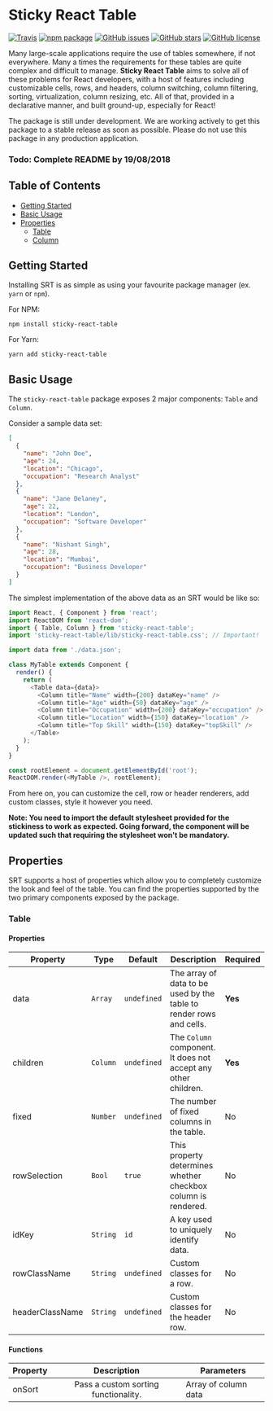 # Sticky React Table

[![Travis](https://img.shields.io/travis/samrith-s/sticky-react-table/master.svg)][build]
[![npm package](https://img.shields.io/npm/v/sticky-react-table.svg)][npm]
[![GitHub issues](https://img.shields.io/github/issues/samrith-s/sticky-react-table.svg)][issues]
[![GitHub stars](https://img.shields.io/github/stars/samrith-s/sticky-react-table.svg)][stars]
[![GitHub license](https://img.shields.io/github/license/samrith-s/sticky-react-table.svg)][license]

Many large-scale applications require the use of tables somewhere, if not everywhere. Many a times the requirements for these tables are quite complex and difficult to manage. **Sticky React Table** aims to solve all of these problems for React developers, with a host of features including customizable cells, rows, and headers, column switching, column filtering, sorting, virtualization, column resizing, etc. All of that, provided in a declarative manner, and built ground-up, especially for React!

The package is still under development. We are working actively to get this package to a stable release as soon as possible. Please do not use this package in any production application.

### Todo: Complete README by 19/08/2018

## Table of Contents

- [Getting Started](#getting-started)
- [Basic Usage](#basic-usage)
- [Properties](#properties)
  - [Table](#table)
  - [Column](#column)

## Getting Started

Installing SRT is as simple as using your favourite package manager (ex. `yarn` or `npm`).

For NPM:

```
npm install sticky-react-table
```

For Yarn:

```
yarn add sticky-react-table
```

## Basic Usage

The `sticky-react-table` package exposes 2 major components: `Table` and `Column`.

Consider a sample data set:

```json
[
  {
    "name": "John Doe",
    "age": 24,
    "location": "Chicago",
    "occupation": "Research Analyst"
  },
  {
    "name": "Jane Delaney",
    "age": 22,
    "location": "London",
    "occupation": "Software Developer"
  },
  {
    "name": "Nishant Singh",
    "age": 28,
    "location": "Mumbai",
    "occupation": "Business Developer"
  }
]
```

The simplest implementation of the above data as an SRT would be like so:

```js
import React, { Component } from 'react';
import ReactDOM from 'react-dom';
import { Table, Column } from 'sticky-react-table';
import 'sticky-react-table/lib/sticky-react-table.css'; // Important!

import data from './data.json';

class MyTable extends Component {
  render() {
    return (
      <Table data={data}>
        <Column title="Name" width={200} dataKey="name" />
        <Column title="Age" width={50} dataKey="age" />
        <Column title="Occupation" width={200} dataKey="occupation" />
        <Column title="Location" width={150} dataKey="location" />
        <Column title="Top Skill" width={150} dataKey="topSkill" />
      </Table>
    );
  }
}

const rootElement = document.getElementById('root');
ReactDOM.render(<MyTable />, rootElement);
```

From here on, you can customize the cell, row or header renderers, add custom classes, style it however you need.

**Note: You need to import the default stylesheet provided for the stickiness to work as expected. Going forward, the component will be updated such that requiring the stylesheet won't be mandatory.**

## Properties

SRT supports a host of properties which allow you to completely customize the look and feel of the table. You can find the properties supported by the two primary components exposed by the package.

### Table

#### Properties

| Property        | Type     | Default     | Description                                                         | Required |
| --------------- | -------- | ----------- | ------------------------------------------------------------------- | -------- |
| data            | `Array`  | `undefined` | The array of data to be used by the table to render rows and cells. | **Yes**  |
| children        | `Column` | `undefined` | The `Column` component. It does not accept any other children.      | **Yes**  |
| fixed           | `Number` | `undefined` | The number of fixed columns in the table.                           | No       |
| rowSelection    | `Bool`   | `true`      | This property determines whether checkbox column is rendered.       | No       |
| idKey           | `String` | `id`        | A key used to uniquely identify data.                               | No       |
| rowClassName    | `String` | `undefined` | Custom classes for a row.                                           | No       |
| headerClassName | `String` | `undefined` | Custom classes for the header row.                                  | No       |

#### Functions

| Property |             Description              | Parameters           |
| -------- | :----------------------------------: | -------------------- |
| onSort   | Pass a custom sorting functionality. | Array of column data |

[build]: https://travis-ci.org/samrith-s/sticky-react-table
[npm]: https://www.npmjs.org/package/sticky-react-table
[issues]: https://github.com/samrith-s/sticky-react-table/issues
[stars]: https://github.com/samrith-s/sticky-react-table/stargazers
[license]: https://github.com/samrith-s/sticky-react-table/blob/master/LICENSE
